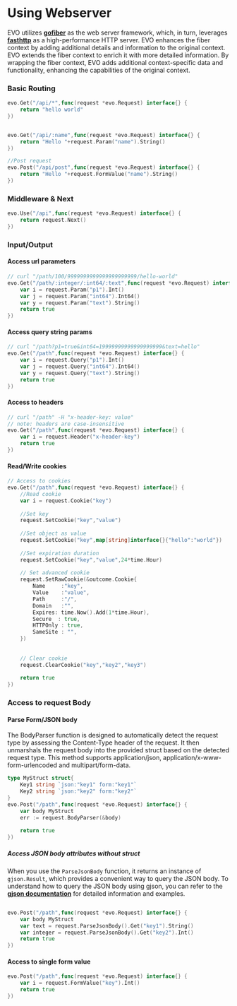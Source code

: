 # Using Webserver
EVO utilizes **[gofiber](https://github.com/gofiber/fiber)** as the web server framework, which, in turn, leverages **[fasthttp](https://github.com/valyala/fasthttp)** as a high-performance HTTP server. EVO enhances the fiber context by adding additional details and information to the original context. EVO extends the fiber context to enrich it with more detailed information. By wrapping the fiber context, EVO adds additional context-specific data and functionality, enhancing the capabilities of the original context.

### Basic Routing
```go
evo.Get("/api/*",func(request *evo.Request) interface{} {  
	return "hello world" 
})


evo.Get("/api/:name",func(request *evo.Request) interface{} {  
	return "Hello "+request.Param("name").String()
})

//Post request
evo.Post("/api/post",func(request *evo.Request) interface{} {
    return "Hello "+request.FormValue("name").String()
})


```

### Middleware & Next
```go
evo.Use("/api",func(request *evo.Request) interface{} {  
	return request.Next()
})
```

### Input/Output
#### Access url parameters
```go
// curl "/path/100/9999999999999999999999/hello-world"
evo.Get("/path/:integer/:int64/:text",func(request *evo.Request) interface{} {
    var i = request.Param("p1").Int()
    var j = request.Param("int64").Int64()
    var y = request.Param("text").String()
	return true
})

```
#### Access query string params
```go
// curl "/path?p1=true&int64=19999999999999999999&text=hello"
evo.Get("/path",func(request *evo.Request) interface{} {
    var i = request.Query("p1").Int()
    var j = request.Query("int64").Int64()
    var y = request.Query("text").String()
    return true
})

```
#### Access to headers
```go
// curl "/path" -H "x-header-key: value"
// note: headers are case-insensitive
evo.Get("/path",func(request *evo.Request) interface{} {
    var i = request.Header("x-header-key")
    return true
})
```
#### Read/Write cookies

```go
// Access to cookies
evo.Get("/path",func(request *evo.Request) interface{} {
	//Read cookie
    var i = request.Cookie("key")
	
	//Set key
    request.SetCookie("key","value")
	
	//Set object as value
	request.SetCookie("key",map[string]interface{}{"hello":"world"})
	
	//Set expiration duration
	request.SetCookie("key","value",24*time.Hour)
	
	// Set advanced cookie
    request.SetRawCookie(&outcome.Cookie{
        Name     :"key",
        Value    :"value",
        Path     :"/",
        Domain   :"",
        Expires: time.Now().Add(1*time.Hour),
        Secure  : true,
        HTTPOnly : true,
        SameSite : "",
    })
	
	
	// Clear cookie
	request.ClearCookie("key","key2","key3")
	
    return true
})

```


### Access to request Body
#### Parse Form/JSON body
The BodyParser function is designed to automatically detect the request type by assessing the Content-Type header of the request. It then unmarshals the request body into the provided struct based on the detected request type.
This method supports application/json, application/x-www-form-urlencoded and multipart/form-data.
```go
type MyStruct struct{
    Key1 string `json:"key1" form:"key1"`
    Key2 string `json:"key2" form:"key2"`
}
evo.Post("/path",func(request *evo.Request) interface{} {
    var body MyStruct
    err := request.BodyParser(&body)
	
    return true
})
```

##### Access JSON body attributes without struct
When you use the `ParseJsonBody` function, it returns an instance of `gjson.Result`, which provides a convenient way to query the JSON body. To understand how to query the JSON body using gjson, you can refer to the **[gjson documentation](https://github.com/tidwall/gjson)** for detailed information and examples.
```go

evo.Post("/path",func(request *evo.Request) interface{} {
    var body MyStruct
	var text = request.ParseJsonBody().Get("key1").String()
    var integer = request.ParseJsonBody().Get("key2").Int()
    return true
})
```


#### Access to single form value
```go
evo.Post("/path",func(request *evo.Request) interface{} {
    var i = request.FormValue("key").Int()
    return true
})
```

